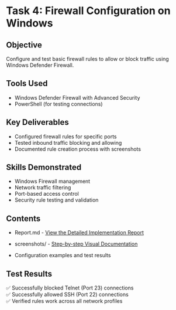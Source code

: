 # Task 4: Firewall Configuration on Windows

## Objective
Configure and test basic firewall rules to allow or block traffic using Windows Defender Firewall.

## Tools Used
- Windows Defender Firewall with Advanced Security
- PowerShell (for testing connections)

## Key Deliverables
- Configured firewall rules for specific ports
- Tested inbound traffic blocking and allowing
- Documented rule creation process with screenshots

## Skills Demonstrated
- Windows Firewall management
- Network traffic filtering
- Port-based access control
- Security rule testing and validation

## Contents
- Report.md - [ View the Detailed Implementation Report](report.md) 

- screenshots/ - [Step-by-step Visual Documentation](screenshots/)

- Configuration examples and test results

## Test Results
✅ Successfully blocked Telnet (Port 23) connections  
✅ Successfully allowed SSH (Port 22) connections  
✅ Verified rules work across all network profiles
